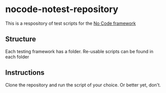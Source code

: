 # nocode-notest-repository

This is a respository of test scripts for the [No Code framework](https://github.com/kelseyhightower/nocode)

## Structure

Each testing framework has a folder. Re-usable scripts can be found in each folder

## Instructions

Clone the repository and run the script of your choice. Or better yet, don't.
